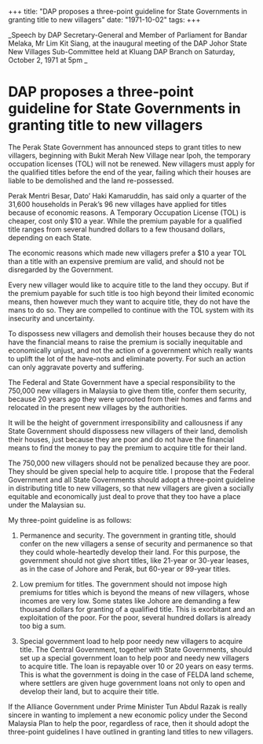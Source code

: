 +++ 
title: "DAP proposes a three-point guideline for State Governments in granting title to new villagers"
date: "1971-10-02"
tags:
+++

_Speech by DAP Secretary-General and Member of Parliament for Bandar Melaka, Mr Lim Kit Siang, at the inaugural meeting of the DAP Johor State New Villages Sub-Committee held at Kluang DAP Branch on Saturday, October 2, 1971 at 5pm
_
# DAP proposes a three-point guideline for State Governments in granting title to new villagers

The Perak State Government has announced steps to grant titles to new villagers, beginning with Bukit Merah New Village near Ipoh, the temporary occupation licenses (TOL) will not be renewed. New villagers must apply for the qualified titles before the end of the year, failing which their houses are liable to be demolished and the land re-possessed. 

Perak Mentri Besar, Dato’ Haki Kamaruddin, has said only a quarter of the 31,600 households in Perak’s 96 new villages have applied for titles because of economic reasons. A Temporary Occupation License (TOL) is cheaper, cost only $10 a year. While the premium payable for a qualified title ranges from several hundred dollars to a few thousand dollars, depending on each State.</u>

The economic reasons which made new villagers prefer a $10 a year TOL than a title with an expensive premium are valid, and should not be disregarded by the Government.

Every new villager would like to acquire title to the land they occupy. But if the premium payable for such title is too high beyond their limited economic means, then however much they want to acquire title, they do not have the mans to do so. They are compelled to continue with the TOL system with its insecurity and uncertainty.

To dispossess new villagers and demolish their houses because they do not have the financial means to raise the premium is socially inequitable and economically unjust, and not the action of a government which really wants to uplift the lot of the have-nots and eliminate poverty. For such an action can only aggravate poverty and suffering.

The Federal and State Government have a special responsibility to the 750,000 new villagers in Malaysia to give them title, confer them security, because 20 years ago they were uprooted from their homes and farms and relocated in the present new villages by the authorities.

It will be the height of government irresponsibility and callousness if any State Government should dispossess new villagers of their land, demolish their houses, just because they are poor and do not have the financial means to find the money to pay the premium to acquire title for their land.

The 750,000 new villagers should not be penalized because they are poor. They should be given special help to acquire title. I propose that the Federal Government and all State Governments should adopt a three-point guideline in distributing title to new villagers, so that new villagers are given a socially equitable and economically just deal to prove that they too have a place under the Malaysian su.

My three-point guideline is as follows:

1.	Permanence and security. The government in granting title, should confer on the new villagers a sense of security and permanence so that they could whole-heartedly develop their land. For this purpose, the government should not give short titles, like 21-year or 30-year leases, as in the case of Johore and Perak, but 60-year or 99-year titles. 

2.	Low premium for titles. The government should not impose high premiums for titles which is beyond the means of new villagers, whose incomes are very low. Some states like Johore are demanding a few thousand dollars for granting of a qualified title. This is exorbitant and an exploitation of the poor. For the poor, several hundred dollars is already too big a sum.

3.	Special government load to help poor needy new villagers to acquire title. The Central Government, together with State Governments, should set up a special government loan to help poor and needy new villagers to acquire title. The loan is repayable over 10 or 20 years on easy terms. This is what the government is doing in the case of FELDA land scheme, where settlers are given huge government loans not only to open and develop their land, but to acquire their title.

If the Alliance Government under Prime Minister Tun Abdul Razak is really sincere in wanting to implement a new economic policy under the Second Malaysia Plan to help the poor, regardless of race, then it should adopt the three-point guidelines I have outlined in granting land titles to new villagers. 

 
